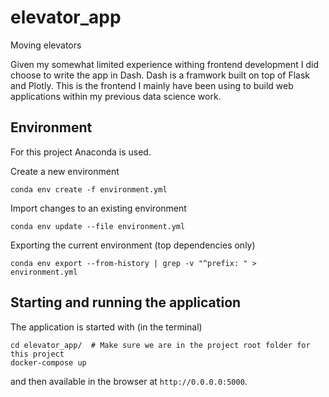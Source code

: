 # elevator_app
Moving elevators

Given my somewhat limited experience withing frontend development I did choose to write the app in Dash.
Dash is a framwork built on top of Flask and Plotly.
This is the frontend I mainly have been using to build web applications within my previous data science work.

## Environment

For this project Anaconda is used.

Create a new environment
```
conda env create -f environment.yml
```

Import changes to an existing environment
```
conda env update --file environment.yml
```

Exporting the current environment (top dependencies only)
```
conda env export --from-history | grep -v "^prefix: " > environment.yml
```

## Starting and running the application
The application is started with (in the terminal)
```
cd elevator_app/  # Make sure we are in the project root folder for this project
docker-compose up
```
and then available in the browser at ```http://0.0.0.0:5000```.
